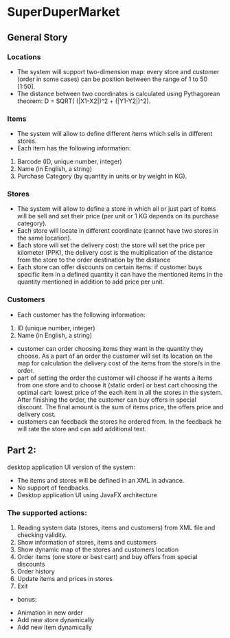 # SuperDuperMarket

## General Story
### Locations
- The system will support two-dimension map: every store and customer (order in some cases) can be position between the range of 1 to 50 [1:50].
- The distance between two coordinates is calculated using Pythagorean theorem: D = SQRT( (|X1-X2|)^2 + (|Y1-Y2|)^2).
### Items
- The system will allow to define different items which sells in different stores.
- Each item has the following information:
1) Barcode (ID, unique number, integer)
2) Name (in English, a string)
3) Purchase Category (by quantity in units or by weight in KG).
### Stores
- The system will allow to define a store in which all or just part of items will be sell and set their price (per unit or 1 KG depends on its purchase category).
- Each store will locate in different coordinate (cannot have two stores in the same location).
- Each store will set the delivery cost: the store will set the price per kilometer (PPK), the delivery cost is the multiplication of the distance from the store to the order destination by the distance
- Each store can offer discounts on certain items: if customer buys specific item in a defined quantity it can have the mentioned items in the quantity mentioned in addition to add price per unit.
### Customers
- Each customer has the following information:
1) ID (unique number, integer)
2) Name (in English, a string)
- customer can order choosing items they want in the quantity they choose. As a part of an order the customer will set its location on the map for calculation the delivery cost of the items from the store/s in the order.
- part of setting the order the customer will choose if he wants a items from one store and to choose it (static order) or best cart choosing the optimal cart: lowest price of the each item in all the stores in the system. After finishing the order, the customer can buy offers in special discount. The final amount is the sum of  items price, the offers price and delivery cost.
- customers can feedback the stores he ordered from. In the feedback he will rate the store and can add additional text.

## Part 2:
desktop application UI version of the system:
- The items and stores will be defined in an XML in advance.
- No support of feedbacks.
- Desktop application UI using JavaFX architecture

### The supported actions:
1) Reading system data (stores, items and customers) from XML file and checking validity. 
2) Show information of stores, items and customers
3) Show dynamic map of the stores and customers location
4) Order items (one store or best cart) and buy offers from special discounts
5) Order history
6) Update items and prices in stores
7) Exit
* bonus:
- Animation in new order 
- Add new store dynamically
- Add new item dynamically
